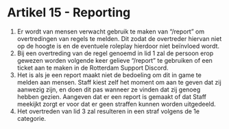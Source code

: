 # Artikel 15 - Reporting

1. Er wordt van mensen verwacht gebruik te maken van “/report” om overtredingen van regels te melden. Dit zodat de overtreder hiervan niet op de hoogte is en de eventuele roleplay hierdoor niet beïnvloed wordt.
2. Bij een overtreding van de regel genoemd in lid 1 zal de persoon erop gewezen worden volgende keer gelieve “/report” te gebruiken of een ticket aan te maken in de Rotterdam Support Discord.
3. Het is als je een report maakt niet de bedoeling om dit in game te melden aan mensen. Staff kiest zelf het moment om aan te geven dat zij aanwezig zijn, en doen dit pas wanneer ze vinden dat zij genoeg hebben gezien. Aangeven dat er een report is gemaakt of dat Staff meekijkt zorgt er voor dat er geen straffen kunnen worden uitgedeeld.
4. Het overtreden van lid 3 zal resulteren in een straf volgens de 1e categorie.
